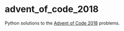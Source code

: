 # advent_of_code_2018
Python solutions to the [Advent of Code 2018](http://adventofcode.com/2018) problems.